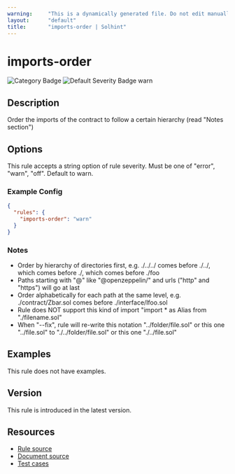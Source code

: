 ```yaml
---
warning:     "This is a dynamically generated file. Do not edit manually."
layout:      "default"
title:       "imports-order | Solhint"
---
```


# imports-order
![Category Badge](https://img.shields.io/badge/-Style%20Guide%20Rules-informational)
![Default Severity Badge warn](https://img.shields.io/badge/Default%20Severity-warn-yellow)

## Description
Order the imports of the contract to follow a certain hierarchy (read "Notes section")

## Options
This rule accepts a string option of rule severity. Must be one of "error", "warn", "off". Default to warn.

### Example Config
```json
{
  "rules": {
    "imports-order": "warn"
  }
}
```

### Notes
- Order by hierarchy of directories first, e.g. ./../../ comes before ./../, which comes before ./, which comes before ./foo
- Paths starting with "@" like "@openzeppelin/" and urls ("http" and "https") will go at last
- Order alphabetically for each path at the same level, e.g. ./contract/Zbar.sol comes before ./interface/Ifoo.sol
- Rule does NOT support this kind of import "import * as Alias from "./filename.sol"
- When "--fix",  rule will re-write this notation "../folder/file.sol" or this one "../file.sol" to "./../folder/file.sol" or this one "./../file.sol"

## Examples
This rule does not have examples.

## Version
This rule is introduced in the latest version.

## Resources
- [Rule source](https://github.com/protofire/solhint/tree/master/lib/rules/naming/imports-order.js)
- [Document source](https://github.com/protofire/solhint/tree/master/docs/rules/naming/imports-order.md)
- [Test cases](https://github.com/protofire/solhint/tree/master/test/rules/naming/imports-order.js)
